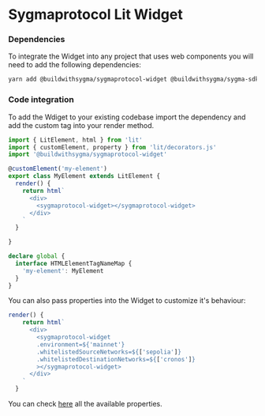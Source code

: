 # Sygmaprotocol Lit Widget

### Dependencies
 
To integrate the Widget into any project that uses web components you will need to add the following dependencies:

```bash
yarn add @buildwithsygma/sygmaprotocol-widget @buildwithsygma/sygma-sdk-core
```

### Code integration

To add the Wdiget to your existing codebase import the dependency and add the custom tag into your render method.

```ts
import { LitElement, html } from 'lit'
import { customElement, property } from 'lit/decorators.js'
import '@buildwithsygma/sygmaprotocol-widget'

@customElement('my-element')
export class MyElement extends LitElement {
  render() {
    return html`
      <div>
        <sygmaprotocol-widget></sygmaprotocol-widget>
      </div>
    `
  }

}

declare global {
  interface HTMLElementTagNameMap {
    'my-element': MyElement
  }
}
```

You can also pass properties into the Widget to customize it's behaviour:

```ts
render() {
    return html`
      <div>
        <sygmaprotocol-widget 
        .environment=${'mainnet'} 
        .whitelistedSourceNetworks=${['sepolia']} 
        .whitelistedDestinationNetworks=${['cronos']}
        ></sygmaprotocol-widget>
      </div>
    `
  }
```

You can check [here](./src/widget.ts) all the available properties.